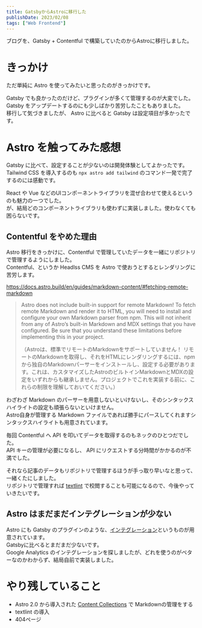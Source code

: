 ```yaml
---
title: GatsbyからAstroに移行した
publishDate: 2023/02/08
tags: ["Web Frontend"]
---
```


ブログを、Gatsby + Contentful で構築していたのからAstroに移行しました。

# きっかけ

ただ単純に Astro を使ってみたいと思ったのがきっかけです。

Gatsby でも良かったのだけど、プラグインが多くて管理するのが大変でした。  
Gatsby をアップデートするのにも少しばかり苦労したこともありました。  
移行して気づきましたが、 Astro に比べると Gatsby は設定項目が多かったです。

# Astro を触ってみた感想

Gatsby に比べて、設定することが少ないのは開発体験としてよかったです。  
Tailwind CSS を導入するのも `npx astro add tailwind` のコマンド一発で完了するのには感動です。  

React や Vue などのUIコンポーネントライブラリを混ぜ合わせて使えるというのも魅力の一つでした。  
が、結局どのコンポーネントライブラリも使わずに実装しました。使わなくても困らないです。

## Contentful をやめた理由

Astro 移行をきっかけに、Contentful で管理していたデータを一緒にリポジトリで管理するようにしました。  
Contentful、というか Headlss CMS を Astro で使おうとするとレンダリングに苦労します。  

https://docs.astro.build/en/guides/markdown-content/#fetching-remote-markdown

> Astro does not include built-in support for remote Markdown! To fetch remote Markdown and render it to HTML, you will need to install and configure your own Markdown parser from npm. This will not inherit from any of Astro’s built-in Markdown and MDX settings that you have configured. Be sure that you understand these limitations before implementing this in your project.
> 
> （Astroは、標準でリモートのMarkdownをサポートしていません！ リモートのMarkdownを取得し、それをHTMLにレンダリングするには、npmから独自のMarkdownパーサーをインストールし、設定する必要があります。これは、カスタマイズしたAstroのビルトインMarkdownとMDXの設定をいずれからも継承しません。プロジェクトでこれを実装する前に、これらの制限を理解しておいてください。）

わざわざ Markdown のパーサーを用意しないといけないし、そのシンタックスハイライトの設定も頑張らないといけません。  
Astro自身が管理する Markdown ファイルであれば勝手にパースしてくれますシンタックスハイライトも用意されています。

毎回 Contentful へ API を叩いてデータを取得するのもネックのひとつだでした。  
API キーの管理が必要になるし、 API にリクエストする分時間がかかるのが不満でした。

それなら記事のデータもリポジトリで管理するほうが手っ取り早いなと思って、一緒くたにしました。  
リポジトリで管理すれば [textlint](https://textlint.github.io/) で校閲することも可能になるので、今後やっていきたいです。

## Astro はまだまだインテグレーションが少ない

Astro にも Gatsby のプラグインのような、[インテグレーション](https://astro.build/integrations/)というものが用意されています。  
Gatsbyに比べるとまだまだ少ないです。  
Google Analytics のインテグレーションを探しましたが、どれを使うのがベターなのかわからず、結局自前で実装しました。

# やり残していること

- Astro 2.0 から導入された [Content Collections](https://docs.astro.build/en/guides/content-collections/) で Markdownの管理をする
- textlint の導入
- 404ページ
